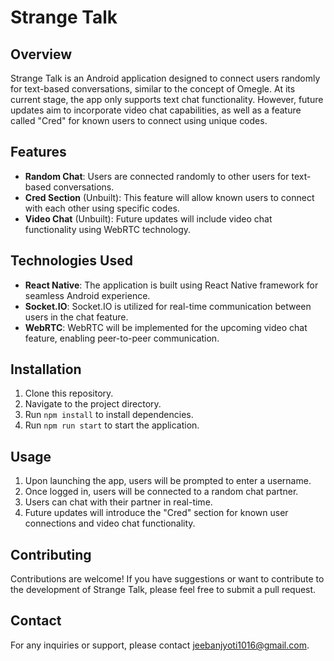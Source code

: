 # Strange Talk

## Overview
Strange Talk is an Android application designed to connect users randomly for text-based conversations, similar to the concept of Omegle. At its current stage, the app only supports text chat functionality. However, future updates aim to incorporate video chat capabilities, as well as a feature called "Cred" for known users to connect using unique codes.

## Features
- **Random Chat**: Users are connected randomly to other users for text-based conversations.
- **Cred Section** (Unbuilt): This feature will allow known users to connect with each other using specific codes.
- **Video Chat** (Unbuilt): Future updates will include video chat functionality using WebRTC technology.

## Technologies Used
- **React Native**: The application is built using React Native framework for seamless Android experience.
- **Socket.IO**: Socket.IO is utilized for real-time communication between users in the chat feature.
- **WebRTC**: WebRTC will be implemented for the upcoming video chat feature, enabling peer-to-peer communication.

## Installation
1. Clone this repository.
2. Navigate to the project directory.
3. Run `npm install` to install dependencies.
4. Run `npm run start` to start the application.

## Usage
1. Upon launching the app, users will be prompted to enter a username.
2. Once logged in, users will be connected to a random chat partner.
3. Users can chat with their partner in real-time.
4. Future updates will introduce the "Cred" section for known user connections and video chat functionality.

## Contributing
Contributions are welcome! If you have suggestions or want to contribute to the development of Strange Talk, please feel free to submit a pull request.

## Contact
For any inquiries or support, please contact [jeebanjyoti1016@gmail.com](mailto:jeebanjyoti1016@gmail.com).
